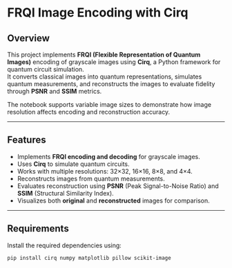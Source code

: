 # FRQI Image Encoding with Cirq

## Overview
This project implements **FRQI (Flexible Representation of Quantum Images)** encoding of grayscale images using **Cirq**, a Python framework for quantum circuit simulation.  
It converts classical images into quantum representations, simulates quantum measurements, and reconstructs the images to evaluate fidelity through **PSNR** and **SSIM** metrics.

The notebook supports variable image sizes to demonstrate how image resolution affects encoding and reconstruction accuracy.

---

## Features
- Implements **FRQI encoding and decoding** for grayscale images.
- Uses **Cirq** to simulate quantum circuits.
- Works with multiple resolutions: 32×32, 16×16, 8×8, and 4×4.
- Reconstructs images from quantum measurements.
- Evaluates reconstruction using **PSNR** (Peak Signal-to-Noise Ratio) and **SSIM** (Structural Similarity Index).
- Visualizes both **original** and **reconstructed** images for comparison.

---

## Requirements
Install the required dependencies using:

```bash
pip install cirq numpy matplotlib pillow scikit-image

